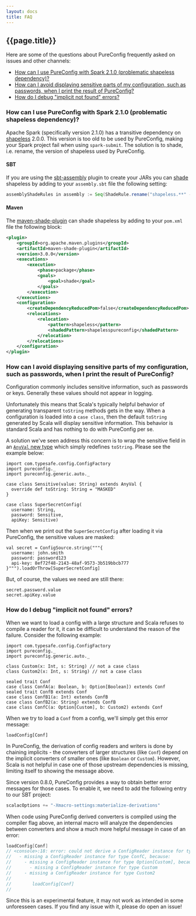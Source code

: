 ```yaml
---
layout: docs
title: FAQ
---
```


## {{page.title}}

Here are some of the questions about PureConfig frequently asked on issues and other channels:
* [How can I use PureConfig with Spark 2.1.0 (problematic shapeless dependency)?](#how-can-i-use-pureconfig-with-spark-210-problematic-shapeless-dependency)
* [How can I avoid displaying sensitive parts of my configuration, such as passwords, when I print the result of PureConfig?](#how-can-i-avoid-displaying-sensitive-parts-of-my-configuration-such-as-passwords-when-i-print-the-result-of-pureconfig)
* [How do I debug "implicit not found" errors?](#how-do-i-debug-implicit-not-found-errors)

### How can I use PureConfig with Spark 2.1.0 (problematic shapeless dependency)?

Apache Spark (specifically version 2.1.0) has a transitive dependency
on [shapeless](https://github.com/milessabin/shapeless) 2.0.0. This version is
too old to be used by PureConfig, making your Spark project fail when using
`spark-submit`. The solution is to shade, i.e. rename, the version of shapeless
used by PureConfig.

#### SBT

If you are using the [sbt-assembly](https://github.com/sbt/sbt-assembly) plugin
to create your JARs you
can [shade](https://github.com/sbt/sbt-assembly#shading) shapeless by
adding to your `assembly.sbt` file the following setting:

```scala
assemblyShadeRules in assembly := Seq(ShadeRule.rename("shapeless.**" -> "new_shapeless.@1").inAll)
```

#### Maven

The [maven-shade-plugin](https://maven.apache.org/plugins/maven-shade-plugin/)
can shade shapeless by adding to your `pom.xml` file the following block:

```xml
<plugin>
    <groupId>org.apache.maven.plugins</groupId>
    <artifactId>maven-shade-plugin</artifactId>
    <version>3.0.0</version>
    <executions>
        <execution>
            <phase>package</phase>
            <goals>
                <goal>shade</goal>
            </goals>
        </execution>
    </executions>
    <configuration>
        <createDependencyReducedPom>false</createDependencyReducedPom>
        <relocations>
            <relocation>
                <pattern>shapeless</pattern>
                <shadedPattern>shapelesspureconfig</shadedPattern>
            </relocation>
        </relocations>
    </configuration>
</plugin>
```

### How can I avoid displaying sensitive parts of my configuration, such as passwords, when I print the result of PureConfig?

Configuration commonly includes sensitive information, such as passwords or keys. Generally these values should not appear in logging.

Unfortunately this means that Scala's typically helpful behavior of generating transparent `toString` methods gets in the way. When a configuration is loaded into a `case class`, then the default `toString` generated by Scala will display sensitive information. This behavior is standard Scala and has nothing to do with PureConfig per se.

A solution we've seen address this concern is to wrap the sensitive field in an [`AnyVal` new type](https://docs.scala-lang.org/overviews/core/value-classes.html) which simply redefines `toString`. Please see the example below:

```tut:silent
import com.typesafe.config.ConfigFactory
import pureconfig._
import pureconfig.generic.auto._

case class Sensitive(value: String) extends AnyVal {
  override def toString: String = "MASKED"
}

case class SuperSecretConfig(
  username: String,
  password: Sensitive,
  apiKey: Sensitive)
```

Then when we print out the `SuperSecretConfig` after loading it via PureConfig, the sensitive values are masked:

```tut:book
val secret = ConfigSource.string("""{
  username: john.smith
  password: password123
  api-key: 8ef72f48-2143-48af-9573-3b519bbcb777
}""").loadOrThrow[SuperSecretConfig]
```

But, of course, the values we need are still there:

```tut:book
secret.password.value 
secret.apiKey.value
``` 

### How do I debug "implicit not found" errors?

When we want to load a config with a large structure and Scala refuses to compile a reader for it, it can be difficult
to understand the reason of the failure. Consider the following example:

```tut:silent:reset
import com.typesafe.config.ConfigFactory
import pureconfig._
import pureconfig.generic.auto._

class Custom(x: Int, s: String) // not a case class
class Custom2(x: Int, s: String) // not a case class

sealed trait Conf
case class ConfA(a: Boolean, b: Option[Boolean]) extends Conf
sealed trait ConfB extends Conf
case class ConfB1(a: Int) extends ConfB
case class ConfB2(a: String) extends ConfB
case class ConfC(a: Option[Custom], b: Custom2) extends Conf
```

When we try to load a `Conf` from a config, we'll simply get this error message:

```tut:book:fail
loadConfig[Conf]
```

In PureConfig, the derivation of config readers and writers is done by chaining implicits - the converters of larger
structures (like `Conf`) depend on the implicit converters of smaller ones (like `Boolean` or `Custom`). However, Scala
is not helpful in case one of those upstream dependencies is missing, limiting itself to showing the message above.

Since version 0.8.0, PureConfig provides a way to obtain better error messages for those cases. To enable it, we need to
add the following entry to our SBT project:

```scala
scalacOptions += "-Xmacro-settings:materialize-derivations"
```

When code using PureConfig derived converters is compiled using the compiler flag above, an internal macro will analyze
the dependencies between converters and show a much more helpful message in case of an error:

```scala
loadConfig[Conf]
// <console>:18: error: could not derive a ConfigReader instance for type Conf, because:
//   - missing a ConfigReader instance for type ConfC, because:
//     - missing a ConfigReader instance for type Option[Custom], because:
//       - missing a ConfigReader instance for type Custom
//     - missing a ConfigReader instance for type Custom2
// 
//        loadConfig[Conf]
//  
```

Since this is an experimental feature, it may not work as intended in some unforesseen cases. If you find any issue with
it, please do open an issue!
